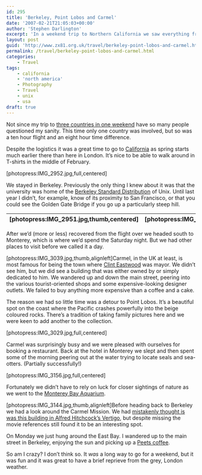 ```yaml
---
id: 295
title: 'Berkeley, Point Lobos and Carmel'
date: '2007-02-21T21:05:03+00:00'
author: 'Stephen Darlington'
excerpt: 'In a weekend trip to Northern California we saw everything from the Golden Gate Bridge to sea-otters in Monterey Bay. Here are the pictures.'
layout: post
guid: 'http://www.zx81.org.uk/travel/berkeley-point-lobos-and-carmel.html'
permalink: /travel/berkeley-point-lobos-and-carmel.html
categories:
    - Travel
tags:
    - california
    - 'north america'
    - Photography
    - Travel
    - unix
    - usa
draft: true
---
```


Not since my trip to [three countries in one weekend](/travel/hungary.html "Hungary, Romania and Croatia") have so many people questioned my sanity. This time only one country was involved, but so was a ten hour flight and an eight hour time difference.

Despite the logistics it was a great time to go to [California](/travel/california-2006.html "More California pictures") as spring starts much earlier there than here in London. It’s nice to be able to walk around in T-shirts in the middle of February.

\[photopress:IMG\_2952.jpg,full,centered\]

We stayed in Berkeley. Previously the only thing I knew about it was that the university was home of the [Berkeley Standard Distribution](http://en.wikipedia.org/wiki/Bsd "BSD") of Unix. Until last year I didn’t, for example, know of its proximity to San Francisco, or that you could see the Golden Gate Bridge if you go up a particularly steep hill.

| \[photopress:IMG\_2951.jpg,thumb,centered\] | \[photopress:IMG\_2981.jpg,thumb,centered\] | \[photopress:IMG\_2960.jpg,thumb,centered\] |
|---|---|---|

After we’d (more or less) recovered from the flight over we headed south to Monterey, which is where we’d spend the Saturday night. But we had other places to visit before we called it a day.

\[photopress:IMG\_3039.jpg,thumb,alignleft\]Carmel, in the UK at least, is most famous for being the town where [Clint Eastwood](http://uk.imdb.com/name/nm0000142/ "Clint Eastwood") was mayor. We didn’t see him, but we did see a building that was either owned by or simply dedicated to him. We wandered up and down the main street, peering into the various tourist-oriented shops and some expensive-looking designer outlets. We failed to buy anything more expensive than a coffee and a cake.

The reason we had so little time was a detour to Point Lobos. It’s a beautiful spot on the coast where the Pacific crashes powerfully into the beige coloured rocks. There’s a tradition of taking family pictures here and we were keen to add another to the collection.

\[photopress:IMG\_3029.jpg,full,centered\]

Carmel was surprisingly busy and we were pleased with ourselves for booking a restaurant. Back at the hotel in Monterey we slept and then spent some of the morning peering out at the water trying to locate seals and sea-otters. (Partially successfully!)

\[photopress:IMG\_3156.jpg,full,centered\]

Fortunately we didn’t have to rely on luck for closer sightings of nature as we went to the [Monterey Bay Aquarium](/travel/monterey-bay-aquarium.html "Monterey Bay Aquarium pictures and commentary and pictures").

\[photopress:IMG\_3144.jpg,thumb,alignleft\]Before heading back to Berkeley we had a look around the Carmel Mission. We had [mistakenly thought is was this building in Alfred Hitchcock’s Vertigo](http://bcuk.blogspot.com/2007/02/vertigo.html "Not Vertigo"), but despite missing the movie references still found it to be an interesting spot.

On Monday we just hung around the East Bay. I wandered up to the main street in Berkeley, enjoying the sun and picking up a [Peets coffee](http://www.peets.com/Default.asp?rdir=1& "Mmmm, coffee").

So am I crazy? I don’t think so. It *was* a long way to go for a weekend, but it was fun and it was great to have a brief reprieve from the grey, London weather.